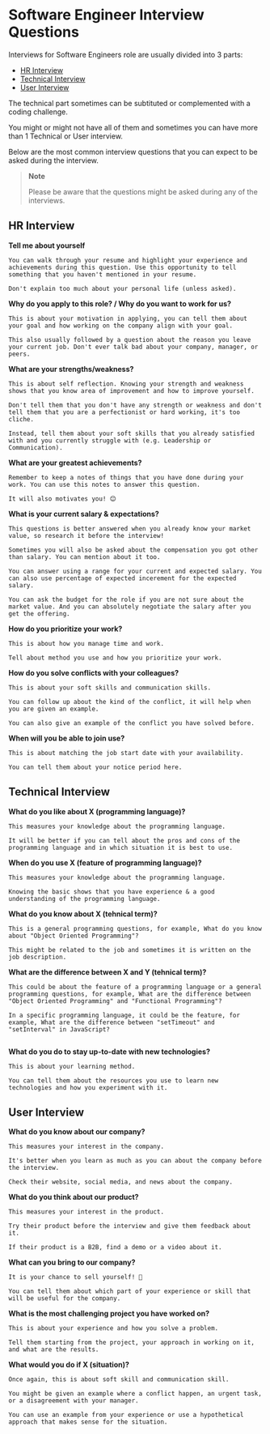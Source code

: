 # Software Engineer Interview Questions

Interviews for Software Engineers role are usually divided into 3 parts:

- [HR Interview](#hr-interview)
- [Technical Interview](#technical-interview)
- [User Interview](#user-interview)

The technical part sometimes can be subtituted or complemented with a coding challenge.

You might or might not have all of them and sometimes you can have more than 1 Technical or User interview.

Below are the most common interview questions that you can expect to be asked during the interview.

> **Note**
> 
> Please be aware that the questions might be asked during any of the interviews.

## HR Interview

**Tell me about yourself**

```
You can walk through your resume and highlight your experience and achievements during this question. Use this opportunity to tell something that you haven't mentioned in your resume.

Don't explain too much about your personal life (unless asked).

```

**Why do you apply to this role? / Why do you want to work for us?**

```
This is about your motivation in applying, you can tell them about your goal and how working on the company align with your goal.

This also usually followed by a question about the reason you leave your current job. Don't ever talk bad about your company, manager, or peers.

```

**What are your strengths/weakness?**

```
This is about self reflection. Knowing your strength and weakness shows that you know area of improvement and how to improve yourself.

Don't tell them that you don't have any strength or weakness and don't tell them that you are a perfectionist or hard working, it's too cliche.

Instead, tell them about your soft skills that you already satisfied with and you currently struggle with (e.g. Leadership or Communication).

```

**What are your greatest achievements?**

```
Remember to keep a notes of things that you have done during your work. You can use this notes to answer this question.

It will also motivates you! 😊 

```

**What is your current salary & expectations?**

```
This questions is better answered when you already know your market value, so research it before the interview!

Sometimes you will also be asked about the compensation you got other than salary. You can mention about it too.

You can answer using a range for your current and expected salary. You can also use percentage of expected incerement for the expected salary.

You can ask the budget for the role if you are not sure about the market value. And you can absolutely negotiate the salary after you get the offering.

```

**How do you prioritize your work?**

```
This is about how you manage time and work.

Tell about method you use and how you prioritize your work.

```

**How do you solve conflicts with your colleagues?**

```
This is about your soft skills and communication skills. 

You can follow up about the kind of the conflict, it will help when you are given an example.

You can also give an example of the conflict you have solved before.

```

**When will you be able to join use?**

```
This is about matching the job start date with your availability.

You can tell them about your notice period here.

```

## Technical Interview

**What do you like about X (programming language)?**

```
This measures your knowledge about the programming language.

It will be better if you can tell about the pros and cons of the programming language and in which situation it is best to use.

```

**When do you use X (feature of programming language)?**

```
This measures your knowledge about the programming language.

Knowing the basic shows that you have experience & a good understanding of the programming language.

```

**What do you know about X (tehnical term)?**

```
This is a general programming questions, for example, What do you know about "Object Oriented Programming"?

This might be related to the job and sometimes it is written on the job description.

```

**What are the difference between X and Y (tehnical term)?**

```
This could be about the feature of a programming language or a general programming questions, for example, What are the difference between "Object Oriented Programming" and "Functional Programming"?

In a specific programming language, it could be the feature, for example, What are the difference between "setTimeout" and "setInterval" in JavaScript?


```

**What do you do to stay up-to-date with new technologies?**

```
This is about your learning method.

You can tell them about the resources you use to learn new technologies and how you experiment with it.

```

## User Interview

**What do you know about our company?**

```
This measures your interest in the company.

It's better when you learn as much as you can about the company before the interview.

Check their website, social media, and news about the company.

```

**What do you think about our product?**

```
This measures your interest in the product.

Try their product before the interview and give them feedback about it.

If their product is a B2B, find a demo or a video about it.

```

**What can you bring to our company?**

```
It is your chance to sell yourself! 🤑

You can tell them about which part of your experience or skill that will be useful for the company.

```

**What is the most challenging project you have worked on?**

```
This is about your experience and how you solve a problem.

Tell them starting from the project, your approach in working on it, and what are the results.

```

**What would you do if X (situation)?**

```
Once again, this is about soft skill and communication skill.

You might be given an example where a conflict happen, an urgent task, or a disagreement with your manager.

You can use an example from your experience or use a hypothetical approach that makes sense for the situation.

```
